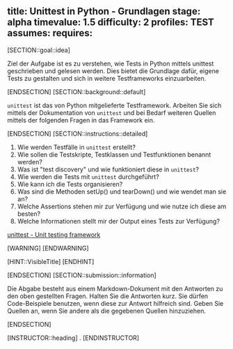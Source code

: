 title: Unittest in Python - Grundlagen
stage: alpha
timevalue: 1.5
difficulty: 2
profiles: TEST
assumes:
requires:
---
[SECTION::goal::idea]

Ziel der Aufgabe ist es zu verstehen, wie Tests in Python mittels unittest geschrieben und
gelesen werden. Dies bietet die Grundlage dafür, eigene Tests zu gestalten und sich in weitere Testframeworks
einzuarbeiten.

[ENDSECTION]
[SECTION::background::default]

`unittest` ist das von Python mitgelieferte Testframework.
Arbeiten Sie sich mittels der Dokumentation von `unittest` und bei Bedarf weiteren Quellen mittels
der folgenden Fragen in das Framework ein.

[ENDSECTION]
[SECTION::instructions::detailed]

1. Wie werden Testfälle in `unittest` erstellt?
2. Wie sollen die Testskripte, Testklassen und Testfunktionen benannt werden?
3. Was ist "test discovery" und wie funktioniert diese in `unittest`?
4. Wie werden die Tests mit `unittest` durchgeführt?
5. Wie kann ich die Tests organisieren?
6. Was sind die Methoden setUp() und tearDown() und wie wendet man sie an?
7. Welche Assertions stehen mir zur Verfügung und wie nutze ich diese am besten?
8. Welche Informationen stellt mir der Output eines Tests zur Verfügung?

[unittest - Unit testing framework](https://docs.python.org/3.10/library/unittest.html)

[WARNING]
[ENDWARNING]

[HINT::VisibleTitle]
[ENDHINT]

[ENDSECTION]
[SECTION::submission::information]

Die Abgabe besteht aus einem Markdown-Dokument mit den Antworten zu den oben gestellten Fragen.
Halten Sie die Antworten kurz.
Sie dürfen Code-Beispiele benutzen, wenn diese zur Antwort hilfreich sind.
Geben Sie Quellen an, wenn Sie andere als die gegebenen Quellen hinzuziehen.

[ENDSECTION]

[INSTRUCTOR::heading]
.
[ENDINSTRUCTOR]
